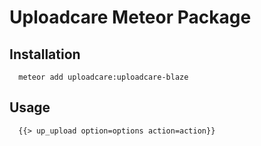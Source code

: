 # Uploadcare Meteor Package

## Installation

```
  meteor add uploadcare:uploadcare-blaze
```

## Usage

```
  {{> up_upload option=options action=action}}
```

